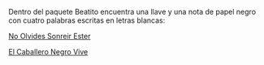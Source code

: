 Dentro del paquete Beatito encuentra una llave y una nota de papel negro con
cuatro palabras escritas en letras blancas:


[No Olvides Sonreir Ester](NOSE/NOSE.md)

[El Caballero Negro Vive](caballero/caballero.md)
